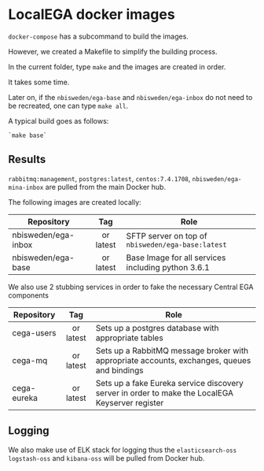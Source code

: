 # LocalEGA docker images

`docker-compose` has a subcommand to build the images.

However, we created a Makefile to simplify the building process.

In the current folder, type `make` and the images are created in order.

It takes some time.

Later on, if the `nbisweden/ega-base` and `nbisweden/ega-inbox` do not need to be recreated, one can type `make all`.

A typical build goes as follows:

	`make base`

## Results

`rabbitmq:management`, `postgres:latest`, `centos:7.4.1708`, `nbisweden/ega-mina-inbox` are pulled from the main Docker hub.

The following images are created locally:

| Repository | Tag      | Role |
|------------|:--------:|------|
| nbisweden/ega-inbox    | <HEAD commit> or latest | SFTP server on top of `nbisweden/ega-base:latest` |
| nbisweden/ega-base   | <HEAD commit> or latest | Base Image for all services including python 3.6.1 |


We also use 2 stubbing services in order to fake the necessary Central EGA components

| Repository | Tag      | Role |
|------------|:--------:|------|
| cega-users | <HEAD commit> or latest | Sets up a postgres database with appropriate tables |
| cega-mq | <HEAD commit> or latest | Sets up a RabbitMQ message broker with appropriate accounts, exchanges, queues and bindings |
| cega-eureka | <HEAD commit> or latest | Sets up a fake Eureka service discovery server in order to make the LocalEGA Keyserver register |

## Logging

We also make use of ELK stack for logging thus the `elasticsearch-oss` `logstash-oss` and `kibana-oss` will be pulled from Docker hub.
